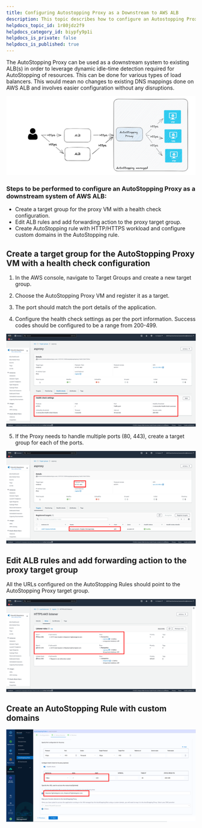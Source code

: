 ```yaml
---
title: Configuring Autostopping Proxy as a Downstream to AWS ALB
description: This topic describes how to configure an Autostopping Proxy as a downstream to AWS ALB.
helpdocs_topic_id: 1r80jdz2f9
helpdocs_category_id: biypfy9p1i
helpdocs_is_private: false
helpdocs_is_published: true
---
```


The AutoStopping Proxy can be used as a downstream system to existing ALB(s) in order to leverage dynamic idle-time detection required for AutoStopping of resources. This can be done for various types of load balancers. This would mean no changes to existing DNS mappings done on AWS ALB and involves easier configuration without any disruptions.

![](./static/autostopping-proxy-alb.png)


### Steps to be performed to configure an AutoStopping Proxy as a downstream system of AWS ALB:

* Create a target group for the proxy VM with a health check configuration.
* Edit ALB rules and add forwarding action to the proxy target group.
* Create AutoStopping rule with HTTP/HTTPS workload and configure custom domains in the AutoStopping rule.

## Create a target group for the AutoStopping Proxy VM with a health check configuration

1. In the AWS console, navigate to Target Groups and create a new target group.

2. Choose the AutoStopping Proxy VM and register it as a target.

3. The port should match the port details of the application.

4. Configure the health check settings as per the port information. Success codes should be configured to be a range from 200-499.

![](./static/alb-health-check.png)

5. If the Proxy needs to handle multiple ports (80, 443), create a target group for each of the ports.

![](./static/alb-target-group.png)

## Edit ALB rules and add forwarding action to the proxy target group

All the URLs configured on the AutoStopping Rules should point to the AutoStopping Proxy target group.

![](./static/edit-alb-forwarding-rule.png)

## Create an AutoStopping Rule with custom domains

![](./static/autostopping-rule-with-custom-domains.png)
